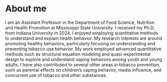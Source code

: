 About me
======
I am an Assistant Professor in the Department of Food Science, Nutrition and Health Promotion at Mississippi State University. I received my Ph.D. from Indiana University in 2024. I enjoyed employing quantitative methods to understand and explain health behavior. My research interests are around promoting healthy behaviors, particularly focusing on understanding and preventing tobacco use behavior. My work employed advanced quantitative methods such as structural equation modeling and quasi-experimental design to explore and understand vaping behaviors among youth and young adults. I have also contributed to several other areas in tobacco prevention, such as parental effects on children’s vaping behavior, media influence, and concurrent use of tobacco and other substances.

